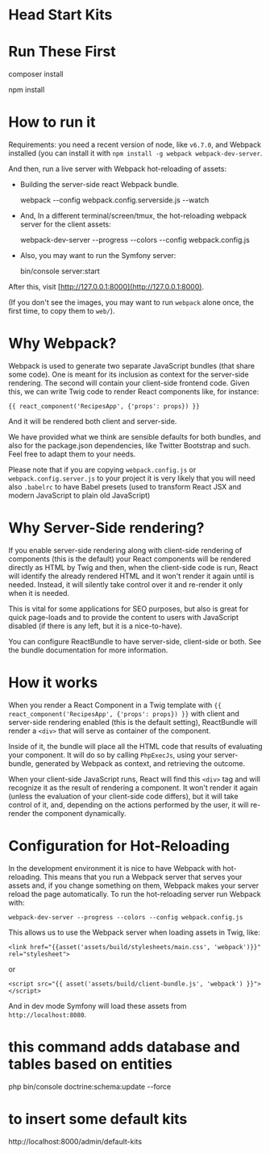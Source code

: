 Head Start Kits
=====================


Run These First
================

composer install

npm install


How to run it
=============

Requirements: you need a recent version of node, like `v6.7.0`, and Webpack installed
(you can install it with `npm install -g webpack webpack-dev-server`.

And then, run a live server with Webpack hot-reloading of assets:

* Building the server-side react Webpack bundle.
    
    webpack --config webpack.config.serverside.js --watch

* And, In a different terminal/screen/tmux, the hot-reloading webpack server for the client assets:

    webpack-dev-server --progress --colors --config webpack.config.js

* Also, you may want to run the Symfony server:

    bin/console server:start

After this, visit [http://127.0.0.1:8000](http://127.0.0.1:8000).

(If you don't see the images, you may want to run `webpack` alone once, the first time, to copy them to `web/`).


Why Webpack?
===========

Webpack is used to generate two separate JavaScript bundles (that share some code). One is meant for its inclusion
 as context for the server-side rendering. The second will contain your client-side frontend code. Given this,
  we can write Twig code to render React components like, for instance:

    {{ react_component('RecipesApp', {'props': props}) }}

And it will be rendered both client and server-side.

We have provided what we think are sensible defaults for both bundles, and also for the package.json dependencies,
 like Twitter Bootstrap and such. Feel free to adapt them to your needs.

Please note that if you are copying `webpack.config.js` or `webpack.config.server.js` to your project it is very
 likely that you will need also `.babelrc` to have Babel presets (used to transform React JSX and modern
  JavaScript to plain old JavaScript)

Why Server-Side rendering?
==========================

If you enable server-side rendering along with client-side rendering of components (this is the default)
your React components will be rendered directly as HTML by Twig and then, when the client-side code is run,
React will identify the already rendered HTML and it won't render it again until is needed. Instead, it
will silently take control over it and re-render it only when it is needed.

This is vital for some applications for SEO purposes, but also is great for quick page-loads and to provide
the content to users with JavaScript disabled (if there is any left, but it is a nice-to-have).

You can configure ReactBundle to have server-side, client-side or both. See the bundle documentation for
more information.



How it works
============

When you render a React Component in a Twig template with `{{ react_component('RecipesApp', {'props': props}) }}`
 with client and server-side rendering enabled (this is the default setting), ReactBundle will render a `<div>`
 that will serve as container of the component.

Inside of it, the bundle will place all the HTML code that results of evaluating your component. It will do
so by calling `PhpExecJs`, using your server-bundle, generated by Webpack as context, and retrieving the outcome.

When your client-side JavaScript runs, React will find this `<div>` tag and will recognize it as the result
of rendering a component. It won't render it again (unless the evaluation of your client-side code differs),
but it will take control of it, and, depending on the actions performed by the user, it will re-render the
component dynamically.

Configuration for Hot-Reloading
===============================

In the development environment it is nice to have Webpack with hot-reloading. This means that you run a Webpack server
 that serves your assets and, if you change something on them, Webpack makes your server reload the page automatically.
  To run the hot-reloading server run Webpack with:

    webpack-dev-server --progress --colors --config webpack.config.js

This allows us to use the Webpack server when loading assets in Twig, like:

    <link href="{{asset('assets/build/stylesheets/main.css', 'webpack')}}" rel="stylesheet">

or

    <script src="{{ asset('assets/build/client-bundle.js', 'webpack') }}"></script>

And in dev mode Symfony will load these assets from `http://localhost:8080`.


this command adds database and tables based on entities
================================================

php bin/console doctrine:schema:update --force

to insert some default kits
================================================

http://localhost:8000/admin/default-kits
